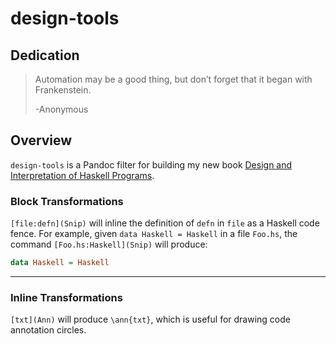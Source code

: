 # design-tools

## Dedication

> Automation may be a good thing, but don’t forget that it began with
> Frankenstein.
>
> -Anonymous

## Overview

`design-tools` is a Pandoc filter for building my new book [Design and
Interpretation of Haskell Programs][dihp].

[dihp]: https://www.patreon.com/designandinterpretation


### Block Transformations

`[file:defn](Snip)` will inline the definition of `defn` in `file` as a Haskell
code fence. For example, given `data Haskell = Haskell` in a file `Foo.hs`, the
command `[Foo.hs:Haskell](Snip)` will produce:

```haskell
data Haskell = Haskell
```

---

### Inline Transformations

`[txt](Ann)` will produce `\ann{txt}`, which is useful for drawing code
annotation circles.

